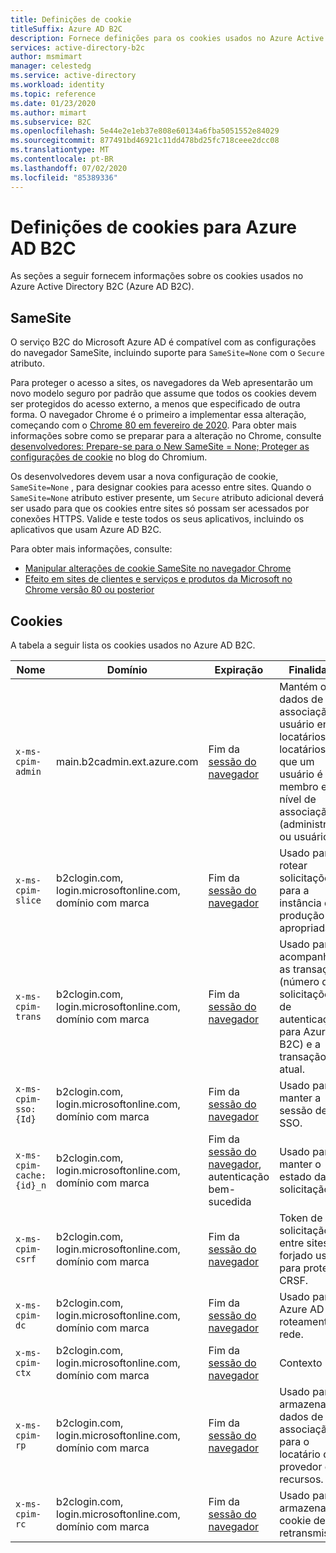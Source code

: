 ```yaml
---
title: Definições de cookie
titleSuffix: Azure AD B2C
description: Fornece definições para os cookies usados no Azure Active Directory B2C.
services: active-directory-b2c
author: msmimart
manager: celestedg
ms.service: active-directory
ms.workload: identity
ms.topic: reference
ms.date: 01/23/2020
ms.author: mimart
ms.subservice: B2C
ms.openlocfilehash: 5e44e2e1eb37e808e60134a6fba5051552e84029
ms.sourcegitcommit: 877491bd46921c11dd478bd25fc718ceee2dcc08
ms.translationtype: MT
ms.contentlocale: pt-BR
ms.lasthandoff: 07/02/2020
ms.locfileid: "85389336"
---
```

# <a name="cookies-definitions-for-azure-ad-b2c"></a>Definições de cookies para Azure AD B2C

As seções a seguir fornecem informações sobre os cookies usados no Azure Active Directory B2C (Azure AD B2C).

## <a name="samesite"></a>SameSite

O serviço B2C do Microsoft Azure AD é compatível com as configurações do navegador SameSite, incluindo suporte para `SameSite=None` com o `Secure` atributo.

Para proteger o acesso a sites, os navegadores da Web apresentarão um novo modelo seguro por padrão que assume que todos os cookies devem ser protegidos do acesso externo, a menos que especificado de outra forma. O navegador Chrome é o primeiro a implementar essa alteração, começando com o [Chrome 80 em fevereiro de 2020](https://www.chromium.org/updates/same-site). Para obter mais informações sobre como se preparar para a alteração no Chrome, consulte [desenvolvedores: Prepare-se para o New SameSite = None; Proteger as configurações de cookie](https://blog.chromium.org/2019/10/developers-get-ready-for-new.html) no blog do Chromium.

Os desenvolvedores devem usar a nova configuração de cookie, `SameSite=None` , para designar cookies para acesso entre sites. Quando o `SameSite=None` atributo estiver presente, um `Secure` atributo adicional deverá ser usado para que os cookies entre sites só possam ser acessados por conexões HTTPS. Valide e teste todos os seus aplicativos, incluindo os aplicativos que usam Azure AD B2C.

Para obter mais informações, consulte:

* [Manipular alterações de cookie SameSite no navegador Chrome](../active-directory/develop/howto-handle-samesite-cookie-changes-chrome-browser.md)
* [Efeito em sites de clientes e serviços e produtos da Microsoft no Chrome versão 80 ou posterior](https://support.microsoft.com/help/4522904/potential-disruption-to-customer-websites-in-latest-chrome)

## <a name="cookies"></a>Cookies

A tabela a seguir lista os cookies usados no Azure AD B2C.

| Nome | Domínio | Expiração | Finalidade |
| ----------- | ------ | -------------------------- | --------- |
| `x-ms-cpim-admin` | main.b2cadmin.ext.azure.com | Fim da [sessão do navegador](session-behavior.md) | Mantém os dados de associação do usuário entre locatários. Os locatários de que um usuário é membro e nível de associação (administrador ou usuário). |
| `x-ms-cpim-slice` | b2clogin.com, login.microsoftonline.com, domínio com marca | Fim da [sessão do navegador](session-behavior.md) | Usado para rotear solicitações para a instância de produção apropriada. |
| `x-ms-cpim-trans` | b2clogin.com, login.microsoftonline.com, domínio com marca | Fim da [sessão do navegador](session-behavior.md) | Usado para acompanhar as transações (número de solicitações de autenticação para Azure AD B2C) e a transação atual. |
| `x-ms-cpim-sso:{Id}` | b2clogin.com, login.microsoftonline.com, domínio com marca | Fim da [sessão do navegador](session-behavior.md) | Usado para manter a sessão de SSO. |
| `x-ms-cpim-cache:{id}_n` | b2clogin.com, login.microsoftonline.com, domínio com marca | Fim da [sessão do navegador](session-behavior.md), autenticação bem-sucedida | Usado para manter o estado da solicitação. |
| `x-ms-cpim-csrf` | b2clogin.com, login.microsoftonline.com, domínio com marca | Fim da [sessão do navegador](session-behavior.md) | Token de solicitação entre sites forjado usado para proteção CRSF. |
| `x-ms-cpim-dc` | b2clogin.com, login.microsoftonline.com, domínio com marca | Fim da [sessão do navegador](session-behavior.md) | Usado para Azure AD B2C roteamento de rede. |
| `x-ms-cpim-ctx` | b2clogin.com, login.microsoftonline.com, domínio com marca | Fim da [sessão do navegador](session-behavior.md) | Contexto |
| `x-ms-cpim-rp` | b2clogin.com, login.microsoftonline.com, domínio com marca | Fim da [sessão do navegador](session-behavior.md) | Usado para armazenar dados de associação para o locatário do provedor de recursos. |
| `x-ms-cpim-rc` | b2clogin.com, login.microsoftonline.com, domínio com marca | Fim da [sessão do navegador](session-behavior.md) | Usado para armazenar o cookie de retransmissão. |
